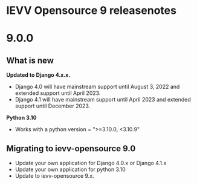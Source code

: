 IEVV Opensource 9 releasenotes
==============================


9.0.0
=====

## What is new
__Updated to Django 4.x.x.__
- Django 4.0 will have mainstream support until August 3, 2022 and extended support until April 2023.
- Django 4.1 will have mainstream support until April 2023 and extended support until December 2023.

__Python 3.10__
- Works with a python version = ">=3.10.0, <3.10.9"


## Migrating to ievv-opensource 9.0
- Update your own application for Django 4.0.x or Django 4.1.x
- Update your own application for python 3.10
- Update to ievv-opensource 9.x.

